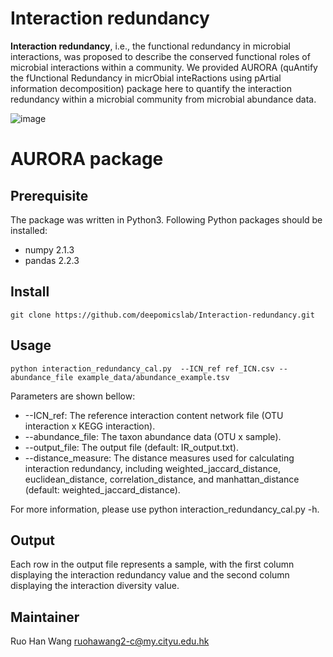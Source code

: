 # Interaction redundancy
**Interaction redundancy**, i.e., the functional redundancy in microbial interactions, was proposed to describe the conserved functional roles of microbial interactions within a community. We provided AURORA (quAntify the fUnctional Redundancy in micrObial inteRactions using pArtial information decomposition) package here to quantify the interaction redundancy within a microbial community from microbial abundance data.


![image](https://github.com/deepomicslab/Interaction-redundancy/blob/main/pipeline.png)

# AURORA package
## Prerequisite
The package was written in Python3. Following Python packages should be installed:
+ numpy 2.1.3
+ pandas 2.2.3

## Install
```shell
git clone https://github.com/deepomicslab/Interaction-redundancy.git
```

## Usage
```shell
python interaction_redundancy_cal.py  --ICN_ref ref_ICN.csv --abundance_file example_data/abundance_example.tsv
```
Parameters are shown bellow:

+ --ICN\_ref:	The reference interaction content network file (OTU interaction x KEGG interaction).	
+ --abundance\_file:	The taxon abundance data (OTU x sample).
+ --output\_file:	The output file (default: IR_output.txt).
+ --distance\_measure:	The distance measures used for calculating interaction redundancy, including
                        weighted\_jaccard\_distance, euclidean\_distance, correlation\_distance, and
                        manhattan\_distance (default: weighted\_jaccard\_distance).

For more information, please use python interaction_redundancy_cal.py -h. 

## Output
Each row in the output file represents a sample, with the first column displaying the interaction redundancy value and the second column displaying the interaction diversity value.

## Maintainer
Ruo Han Wang ruohawang2-c@my.cityu.edu.hk
